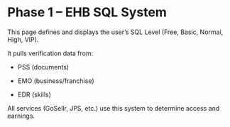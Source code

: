 # Phase 1 – EHB SQL System

This page defines and displays the user’s SQL Level (Free, Basic, Normal, High, VIP).

It pulls verification data from:

- PSS (documents)

- EMO (business/franchise)

- EDR (skills)

All services (GoSellr, JPS, etc.) use this system to determine access and earnings.
